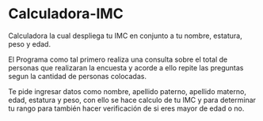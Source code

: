 # Calculadora-IMC
Calculadora la cual despliega tu IMC en conjunto a tu nombre, estatura, peso y edad.

El Programa como tal primero realiza una consulta sobre el total de personas que realizaran
la encuesta y acorde a ello repite las preguntas segun la cantidad de personas 
colocadas.

Te pide ingresar datos como nombre, apellido paterno, apellido materno, edad,
estatura y peso, con ello se hace calculo de tu IMC y para determinar tu rango para también
hacer verificación de si eres mayor de edad o no.
